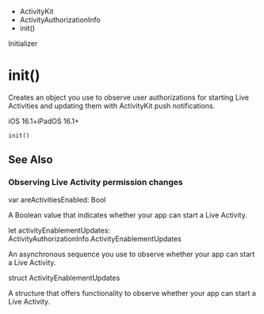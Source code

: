 

- ActivityKit
- ActivityAuthorizationInfo
-  init() 

Initializer

# init()

Creates an object you use to observe user authorizations for starting Live Activities and updating them with ActivityKit push notifications.

iOS 16.1+iPadOS 16.1+

``` source
init()
```

## See Also

### Observing Live Activity permission changes

var areActivitiesEnabled: Bool

A Boolean value that indicates whether your app can start a Live Activity.

let activityEnablementUpdates: ActivityAuthorizationInfo.ActivityEnablementUpdates

An asynchronous sequence you use to observe whether your app can start a Live Activity.

struct ActivityEnablementUpdates

A structure that offers functionality to observe whether your app can start a Live Activity.

